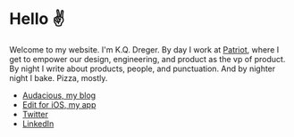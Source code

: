 # Hello ✌️

Welcome to my website. I'm K.Q. Dreger. By day I work at [Patriot](https://patriotsoftware.com/), where I get to empower our design, engineering, and product as the vp of product. By night I write about products, people, and punctuation. And by nighter night I bake. Pizza, mostly. 

- [Audacious, my blog](https://audacious.blog/)
- [Edit for iOS, my app](/edit)
- [Twitter](https://twitter.com/dreger)
- [LinkedIn](https://www.linkedin.com/in/dreger)